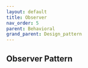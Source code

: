 ```yaml
---
layout: default
title: Observer
nav_order: 5
parent: Behavioral
grand_parent: Design_pattern
---
```


## Observer Pattern